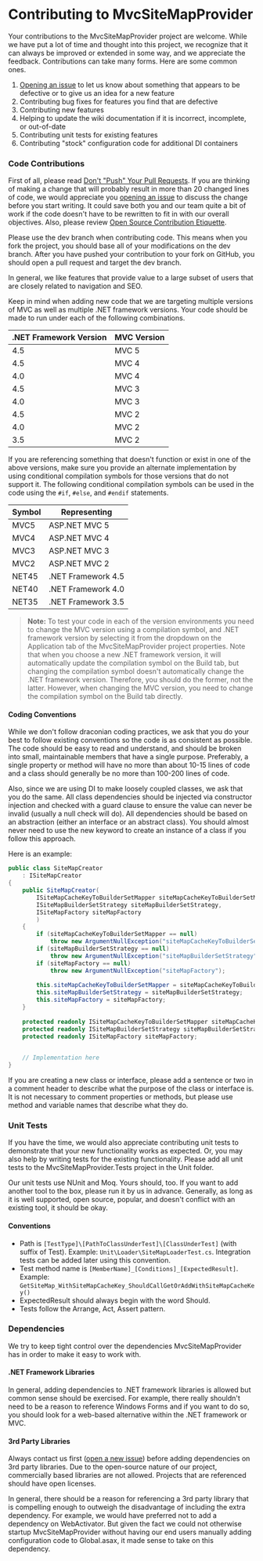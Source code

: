 # Contributing to MvcSiteMapProvider

Your contributions to the MvcSiteMapProvider project are welcome. While we have put a lot of time and thought into this project, we recognize that it can always be improved or extended in some way, and we appreciate the feedback. Contributions can take many forms. Here are some common ones.

1. [Opening an issue](https://github.com/maartenba/MvcSiteMapProvider/issues/new) to let us know about something that appears to be defective or to give us an idea for a new feature
2. Contributing bug fixes for features you find that are defective
3. Contributing new features
4. Helping to update the wiki documentation if it is incorrect, incomplete, or out-of-date
5. Contributing unit tests for existing features
6. Contributing "stock" configuration code for additional DI containers

### Code Contributions

First of all, please read [Don't "Push" Your Pull Requests](http://www.igvita.com/2011/12/19/dont-push-your-pull-requests/). If you are thinking of making a change that will probably result in more than 20 changed lines of code, we would appreciate you [opening an issue](https://github.com/maartenba/MvcSiteMapProvider/issues/new) to discuss the change before you start writing. It could save both you and our team quite a bit of work if the code doesn't have to be rewritten to fit in with our overall objectives. Also, please review [Open Source Contribution Etiquette](http://tirania.org/blog/archive/2010/Dec-31.html).

Please use the dev branch when contributing code. This means when you fork the project, you should base all of your modifications on the dev branch. After you have pushed your contribution to your fork on GitHub, you should open a pull request and target the dev branch.

In general, we like features that provide value to a large subset of users that are closely related to navigation and SEO.

Keep in mind when adding new code that we are targeting multiple versions of MVC as well as multiple .NET framework versions. Your code should be made to run under each of the following combinations.

.NET Framework Version | MVC Version
---------------------- | -----------
4.5 | MVC 5
4.5 | MVC 4
4.0 | MVC 4
4.5 | MVC 3
4.0 | MVC 3
4.5 | MVC 2
4.0 | MVC 2
3.5 | MVC 2

If you are referencing something that doesn't function or exist in one of the above versions, make sure you provide an alternate implementation by using conditional compilation symbols for those versions that do not support it. The following conditional compilation symbols can be used in the code using the `#if`, `#else`, and `#endif` statements.

Symbol | Representing
------ | ------------
MVC5 | ASP.NET MVC 5
MVC4 | ASP.NET MVC 4
MVC3 | ASP.NET MVC 3
MVC2 | ASP.NET MVC 2
NET45 | .NET Framework 4.5
NET40 | .NET Framework 4.0
NET35 | .NET Framework 3.5

> **Note:** To test your code in each of the version environments you need to change the MVC version using a compilation symbol, and .NET framework version by selecting it from the dropdown on the Application tab of the MvcSiteMapProvider project properties. Note that when you choose a new .NET framework version, it will automatically update the compilation symbol on the Build tab, but changing the compilation symbol doesn't automatically change the .NET framework version. Therefore, you should do the former, not the latter. However, when changing the MVC version, you need to change the compilation symbol on the Build tab directly.

#### Coding Conventions 

While we don't follow draconian coding practices, we ask that you do your best to follow existing conventions so the code is as consistent as possible. The code should be easy to read and understand, and should be broken into small, maintainable members that have a single purpose. Preferably, a single property or method will have no more than about 10-15 lines of code and a class should generally be no more than 100-200 lines of code.

Also, since we are using DI to make loosely coupled classes, we ask that you do the same. All class dependencies should be injected via constructor injection and checked with a guard clause to ensure the value can never be invalid (usually a null check will do). All dependencies should be based on an abstraction (either an interface or an abstract class). You should almost never need to use the new keyword to create an instance of a class if you follow this approach.

Here is an example:

```csharp
public class SiteMapCreator 
	: ISiteMapCreator
{
	public SiteMapCreator(
		ISiteMapCacheKeyToBuilderSetMapper siteMapCacheKeyToBuilderSetMapper,
		ISiteMapBuilderSetStrategy siteMapBuilderSetStrategy,
		ISiteMapFactory siteMapFactory
		)
	{
		if (siteMapCacheKeyToBuilderSetMapper == null)
			throw new ArgumentNullException("siteMapCacheKeyToBuilderSetMapper");
		if (siteMapBuilderSetStrategy == null)
			throw new ArgumentNullException("siteMapBuilderSetStrategy");
		if (siteMapFactory == null)
			throw new ArgumentNullException("siteMapFactory");
		
		this.siteMapCacheKeyToBuilderSetMapper = siteMapCacheKeyToBuilderSetMapper;
		this.siteMapBuilderSetStrategy = siteMapBuilderSetStrategy;
		this.siteMapFactory = siteMapFactory;
	}
	
	protected readonly ISiteMapCacheKeyToBuilderSetMapper siteMapCacheKeyToBuilderSetMapper;
	protected readonly ISiteMapBuilderSetStrategy siteMapBuilderSetStrategy;
	protected readonly ISiteMapFactory siteMapFactory;

	
	// Implementation here
}
```

If you are creating a new class or interface, please add a sentence or two in a comment header to describe what the purpose of the class or interface is. It is not necessary to comment properties or methods, but please use method and variable names that describe what they do.

### Unit Tests

If you have the time, we would also appreciate contributing unit tests to demonstrate that your new functionality works as expected. Or, you may also help by writing tests for the existing functionality. Please add all unit tests to the MvcSiteMapProvider.Tests project in the Unit folder.

Our unit tests use NUnit and Moq. Yours should, too. If you want to add another tool to the box, please run it by us in advance. Generally, as long as it is well supported, open source, popular, and doesn't conflict with an existing tool, it should be okay.

#### Conventions

- Path is ```[TestType]\[PathToClassUnderTest]\[ClassUnderTest]``` (with suffix of Test). Example: ```Unit\Loader\SiteMapLoaderTest.cs```. Integration tests can be added later using this convention.
- Test method name is ```[MemberName]_[Conditions]_[ExpectedResult]```. Example: ```GetSiteMap_WithSiteMapCacheKey_ShouldCallGetOrAddWithSiteMapCacheKey()```
- ExpectedResult should always begin with the word Should.
- Tests follow the Arrange, Act, Assert pattern.

### Dependencies

We try to keep tight control over the dependencies MvcSiteMapProvider has in order to make it easy to work with. 

#### .NET Framework Libraries

In general, adding dependencies to .NET framework libraries is allowed but common sense should be exercised. For example, there really shouldn't need to be a reason to reference Windows Forms and if you want to do so, you should look for a web-based alternative within the .NET framework or MVC.

#### 3rd Party Libraries

Always contact us first ([open a new issue](https://github.com/maartenba/MvcSiteMapProvider/issues/new)) before adding dependencies on 3rd party libraries. Due to the open-source nature of our project, commercially based libraries are not allowed. Projects that are referenced should have open licenses. 

In general, there should be a reason for referencing a 3rd party library that is compelling enough to outweigh the disadvantage of including the extra dependency. For example, we would have preferred not to add a dependency on WebActivator. But given the fact we could not otherwise startup MvcSiteMapProvider without having our end users manually adding configuration code to Global.asax, it made sense to take on this dependency.